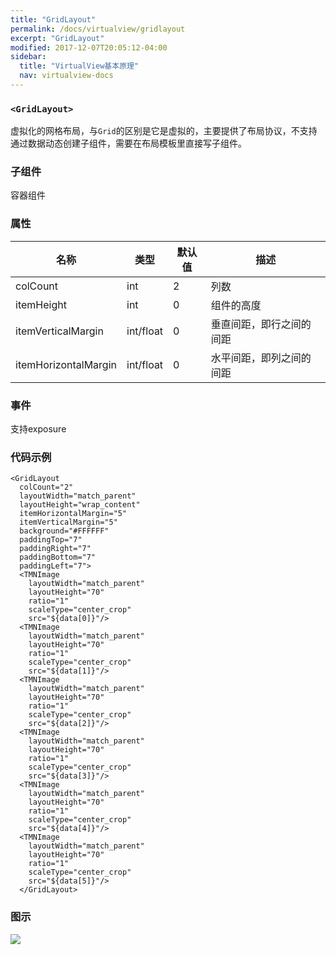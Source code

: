 ```yaml
---
title: "GridLayout"
permalink: /docs/virtualview/gridlayout
excerpt: "GridLayout"
modified: 2017-12-07T20:05:12-04:00
sidebar:
  title: "VirtualView基本原理"
  nav: virtualview-docs
---
```


### `<GridLayout>`

虚拟化的网格布局，与`Grid`的区别是它是虚拟的，主要提供了布局协议，不支持通过数据动态创建子组件，需要在布局模板里直接写子组件。

### 子组件
容器组件

### 属性

|名称|类型|默认值|描述|
|---|---|---|---|
|colCount|int|2|列数|
|itemHeight|int|0|组件的高度|
|itemVerticalMargin|int/float|0|垂直间距，即行之间的间距|
|itemHorizontalMargin|int/float|0|水平间距，即列之间的间距|

### 事件

支持exposure

### 代码示例

```
<GridLayout
  colCount="2"
  layoutWidth="match_parent"
  layoutHeight="wrap_content"
  itemHorizontalMargin="5"
  itemVerticalMargin="5"
  background="#FFFFFF"
  paddingTop="7"
  paddingRight="7"
  paddingBottom="7"
  paddingLeft="7">
  <TMNImage
	layoutWidth="match_parent"
	layoutHeight="70"
	ratio="1"
	scaleType="center_crop"
	src="${data[0]}"/>
  <TMNImage
	layoutWidth="match_parent"
	layoutHeight="70"
	ratio="1"
	scaleType="center_crop"
	src="${data[1]}"/>
  <TMNImage
	layoutWidth="match_parent"
	layoutHeight="70"
	ratio="1"
	scaleType="center_crop"
	src="${data[2]}"/>
  <TMNImage
	layoutWidth="match_parent"
	layoutHeight="70"
	ratio="1"
	scaleType="center_crop"
	src="${data[3]}"/>
  <TMNImage
	layoutWidth="match_parent"
	layoutHeight="70"
	ratio="1"
	scaleType="center_crop"
	src="${data[4]}"/>
  <TMNImage
	layoutWidth="match_parent"
	layoutHeight="70"
	ratio="1"
	scaleType="center_crop"
	src="${data[5]}"/>
  </GridLayout>
```  

### 图示

![](https://gw.alicdn.com/tfs/TB1aMTpfiqAXuNjy1XdXXaYcVXa-270-480.png)